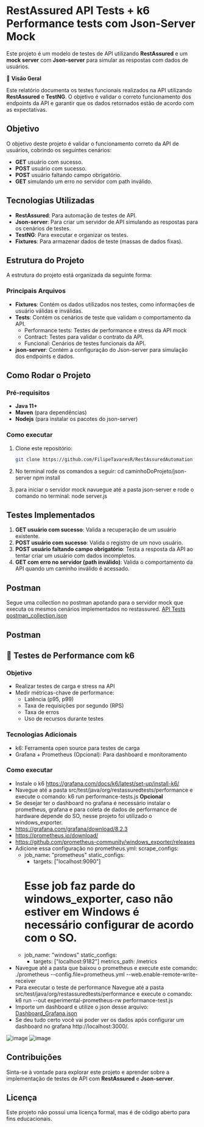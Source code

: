 # RestAssured API Tests + k6 Performance tests com Json-Server Mock

Este projeto é um modelo de testes de API utilizando **RestAssured** e um **mock server** com **Json-server** para simular as respostas com dados de usuários.

📌 **Visão Geral**

Este relatório documenta os testes funcionais realizados na API utilizando **RestAssured** e **TestNG**. O objetivo é validar o correto funcionamento dos endpoints da API e garantir que os dados retornados estão de acordo com as expectativas.

## Objetivo

O objetivo deste projeto é validar o funcionamento correto da API de usuários, cobrindo os seguintes cenários:

- **GET** usuário com sucesso.
- **POST** usuário com sucesso.
- **POST** usuário faltando campo obrigatório.
- **GET** simulando um erro no servidor com path inválido.

## Tecnologias Utilizadas

- **RestAssured**: Para automação de testes de API.
- **Json-server**: Para criar um servidor de API simulando as respostas para os cenários de testes.
- **TestNG**: Para executar e organizar os testes.
- **Fixtures**: Para armazenar dados de teste (massas de dados fixas).

## Estrutura do Projeto

A estrutura do projeto está organizada da seguinte forma:

### Principais Arquivos

- **Fixtures**: Contém os dados utilizados nos testes, como informações de usuário válidas e inválidas.
- **Tests**: Contém os cenários de teste que validam o comportamento da API.
   - Performance tests: Testes de performance e stress da API mock
   - Contract: Testes para validar o contrato da API.
   - Funcional: Cenários de testes funcionais da API.        
- **json-server**: Contém a configuração do Json-server para simulação dos endpoints e dados.

## Como Rodar o Projeto

### Pré-requisitos

- **Java 11+**
- **Maven** (para dependências)
- **Nodejs** (para instalar os pacotes do json-server)

### Como executar

1. Clone este repositório:
   ```bash
   git clone https://github.com/FilipeTavaresR/RestAssuredAutomation

2. No terminal rode os comandos a seguir:
   cd caminhoDoProjeto/json-server
   npm install

3. para iniciar o servidor mock navuegue até a pasta json-server e rode o comando no terminal: node server.js 

## Testes Implementados

1. **GET usuário com sucesso**: Valida a recuperação de um usuário existente.
2. **POST usuário com sucesso**: Valida o registro de um novo usuário.
3. **POST usuário faltando campo obrigatório**: Testa a resposta da API ao tentar criar um usuário com dados incompletos.
4. **GET com erro no servidor (path inválido)**: Valida o comportamento da API quando um caminho inválido é acessado.

## Postman

Segue uma collection no postman apotando para o servidor mock que executa os mesmos cenários implementados no restassured.
[API Tests postman_collection.json](files%2FAPI%20Tests%20postman_collection.json)

## Postman

## 🚀 **Testes de Performance com k6**

### Objetivo

- Realizar testes de carga e stress na API
- Medir métricas-chave de performance:
   - Latência (p95, p99)
   - Taxa de requisições por segundo (RPS)
   - Taxa de erros
   - Uso de recursos durante testes

### Tecnologias Adicionais

- k6: Ferramenta open source para testes de carga
- Grafana + Prometheus (Opcional): Para dashboard e monitoramento

### Como executar

- Instale o k6 https://grafana.com/docs/k6/latest/set-up/install-k6/ 
- Navegue até a pasta src/test/java/org/restassuredtests/performance e execute o comando: k6 run performance-tests.js
**Opcional**
- Se desejar ter o dashboard no grafana é necessário instalar o prometheus, grafana e para coleta de dados de performance de hardware depende do SO, nesse projeto foi utilizado o windows_exporter.
- https://grafana.com/grafana/download/8.2.3
- https://prometheus.io/download/
- https://github.com/prometheus-community/windows_exporter/releases
- Adicione essa configuração no prometheus.yml: 
scrape_configs:
  - job_name: "prometheus"
    static_configs:
      - targets: ["localhost:9090"]
    # Esse job faz parde do windows_exporter, caso não estiver em Windows é necessário configurar de acordo com o SO.
  - job_name: "windows"
    static_configs:
      - targets: ["localhost:9182"]
    metrics_path: /metrics
- Navegue até a pasta que baixou o prometheus e execute este comando: ./prometheus --config.file=prometheus.yml --web.enable-remote-write-receiver
- Para executar o teste de performance Navegue até a pasta src/test/java/org/restassuredtests/performance e execute o comando: k6 run --out experimental-prometheus-rw performance-test.js
- Importe um dashboard e utilize o json desse arquivo: [Dashboard_Grafana.json](files%Dashboard_Grafana.json)
- Se deu tudo certo você vai poder ver os dados após configurar um dashboard no grafana http://localhost:3000/.

![image](https://github.com/user-attachments/assets/5371798e-bdbf-4e00-9b22-945869c2f91c)
![image](https://github.com/user-attachments/assets/8e803977-f29e-46b4-869d-8b0e8b552599)

## Contribuições

Sinta-se à vontade para explorar este projeto e aprender sobre a implementação de testes de API com **RestAssured** e **Json-server**.

## Licença

Este projeto não possui uma licença formal, mas é de código aberto para fins educacionais.

